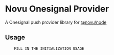 # Novu Onesignal Provider

A Onesignal push provider library for [@novu/node](https://github.com/novuhq/novu)

## Usage

```javascript
    FILL IN THE INITIALIZATION USAGE
```

